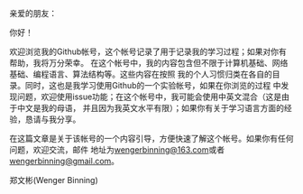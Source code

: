 亲爱的朋友：

  你好！

  欢迎浏览我的Github帐号，这个帐号记录了用于记录我的学习过程；如果对你有帮助，我将万分荣幸。
在这个帐号中，我的内容包含但不限于计算机基础、网络基础、编程语言、算法结构等。这些内容在按照
我的个人习惯归类在各自的目录。同时，这也是我学习使用Github的一个实验帐号，如果在你浏览的过程
中发现问题，欢迎使用issue功能；在这个帐号中，我可能会使用中英文混合（这是由于中文是我的母语，
并且因为我英文水平有限）；如果你有关于学习语言方面的经验，恳请与我分享。

在这篇文章是关于该帐号的一个内容引导，方便快速了解这个帐号。如果你有任何问题，欢迎交流，邮件
地址为<wengerbinning@163.com>或者<wengerbinning@gmail.com>。
  
郑文彬(Wenger Binning)